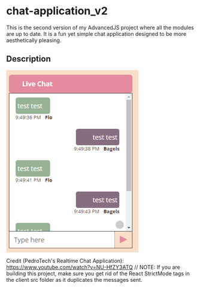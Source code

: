 # chat-application_v2

This is the second version of my AdvancedJS project where all the modules are up to date. It is a fun yet simple chat application designed to be more aesthetically pleasing.

## Description
<img align="center" src="ChatScreenshot.PNG" alt="picture of sample chatbox">



Credit (PedroTech's Realtime Chat Application): https://www.youtube.com/watch?v=NU-HfZY3ATQ
// NOTE: If you are building this project, make sure you get rid of the React StrictMode tags in the client src folder as it duplicates the messages sent.
